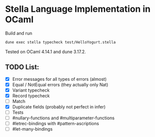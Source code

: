 Stella Language Implementation in OCaml
======

Build and run
```bash
dune exec stella typecheck test/HelloYogurt.stella
```
Tested on OCaml 4.14.1 and dune 3.17.2.

## TODO List:
- [x] Error messages for all types of errors (almost)
- [x] Equal / NotEqual errors (they actually only Nat)
- [x] Variant typecheck
- [x] Record typecheck
- [ ] Match
- [x] Duplicate fields (probably not perfect in infer)
- [ ] Tests
- [ ] #nullary-functions and #multiparameter-functions
- [ ] #letrec-bindings with #pattern-ascriptions
- [ ] #let-many-bindings